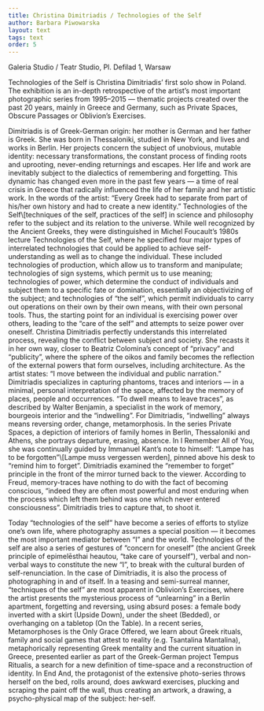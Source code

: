 ```yaml
---
title: Christina Dimitriadis / Technologies of the Self
author: Barbara Piwowarska
layout: text
tags: text
order: 5
---
```

Galeria Studio / Teatr Studio, Pl. Defilad 1, Warsaw

Technologies of the Self is Christina Dimitriadis’ first solo show in Poland. The exhibition is an in-depth retrospective of the artist’s most important photographic series from 1995–2015 — thematic projects created over the past 20 years, mainly in Greece and Germany, such as Private Spaces, Obscure Passages or Oblivion’s Exercises.

Dimitriadis is of Greek-German origin: her mother is German and her father is Greek. She was born in Thessaloniki, studied in New York, and lives and works in Berlin. Her projects concern the subject of unobvious, mutable identity: necessary transformations, the constant process of finding roots and uprooting, never-ending returnings and escapes. Her life and work are inevitably subject to the dialectics of remembering and forgetting. This dynamic has changed even more in the past few years — a time of real crisis in Greece that radically influenced the life of her family and her artistic work. In the words of the artist: “Every Greek had to separate from part of his/her own history and had to create a new identity.” Technologies of the Self\\[techniques of the self, practices of the self] in science and philosophy refer to the subject and its relation to the universe. While well recognized by the Ancient Greeks, they were distinguished in Michel Foucault’s 1980s lecture Technologies of the Self, where he specified four major types of interrelated technologies that could be applied to achieve self-understanding as well as to change the individual. These included technologies of production, which allow us to transform and manipulate; technologies of sign systems, which permit us to use meaning; technologies of power, which determine the conduct of individuals and subject them to a specific fate or domination, essentially an objectivizing of the subject; and technologies of “the self”, which permit individuals to carry out operations on their own by their own means, with their own personal tools. Thus, the starting point for an individual is exercising power over others, leading to the “care of the self” and attempts to seize power over oneself. Christina Dimitriadis perfectly understands this interrelated process, revealing the conflict between subject and society. She recasts it in her own way, closer to Beatriz Colomina’s concept of “privacy” and “publicity”, where the sphere of the oikos and family becomes the reflection of the external powers that form ourselves, including architecture. As the artist states: “I move between the individual and public narration.” Dimitriadis specializes in capturing phantoms, traces and interiors — in a minimal, personal interpretation of the space, affected by the memory of places, people and occurrences. “To dwell means to leave traces”, as described by Walter Benjamin, a specialist in the work of memory, bourgeois interior and the “indwelling”. For Dimitriadis, “indwelling” always means reversing order, change, metamorphosis. In the series Private Spaces, a depiction of interiors of family homes in Berlin, Thessaloniki and Athens, she portrays departure, erasing, absence. In I Remember All of You, she was continually guided by Immanuel Kant’s note to himself: “Lampe has to be forgotten”\\[Lampe muss vergessen werden], pinned above his desk to “remind him to forget”. Dimitriadis examined the “remember to forget” principle in the front of the mirror turned back to the viewer. According to Freud, memory-traces have nothing to do with the fact of becoming conscious, “indeed they are often most powerful and most enduring when the process which left them behind was one which never entered consciousness”. Dimitriadis tries to capture that, to shoot it.

Today “technologies of the self” have become a series of efforts to stylize one’s own life, where photography assumes a special position — it becomes the most important mediator between “I” and the world. Technologies of the self are also a series of gestures of “concern for oneself” (the ancient Greek principle of epimelēsthai heautou, “take care of yourself”), verbal and non-verbal ways to constitute the new “I”, to break with the cultural burden of self-renunciation. In the case of Dimitriadis, it is also the process of photographing in and of itself. In a teasing and semi-surreal manner, “techniques of the self” are most apparent in Oblivion’s Exercises, where the artist presents the mysterious process of “unlearning” in a Berlin apartment, forgetting and reversing, using absurd poses: a female body inverted with a skirt (Upside Down), under the sheet (Bedded), or overhanging on a tabletop (On the Table). In a recent series, Metamorphoses is the Only Grace Offered, we learn about Greek rituals, family and social games that attest to reality (e.g. Tsantalina Mantalina), metaphorically representing Greek mentality and the current situation in Greece, presented earlier as part of the Greek-German project Tempus Ritualis, a search for a new definition of time-space and a reconstruction of identity. In End And, the protagonist of the extensive photo-series throws herself on the bed, rolls around, does awkward exercises, plucking and scraping the paint off the wall, thus creating an artwork, a drawing, a psycho-physical map of the subject: her-self.